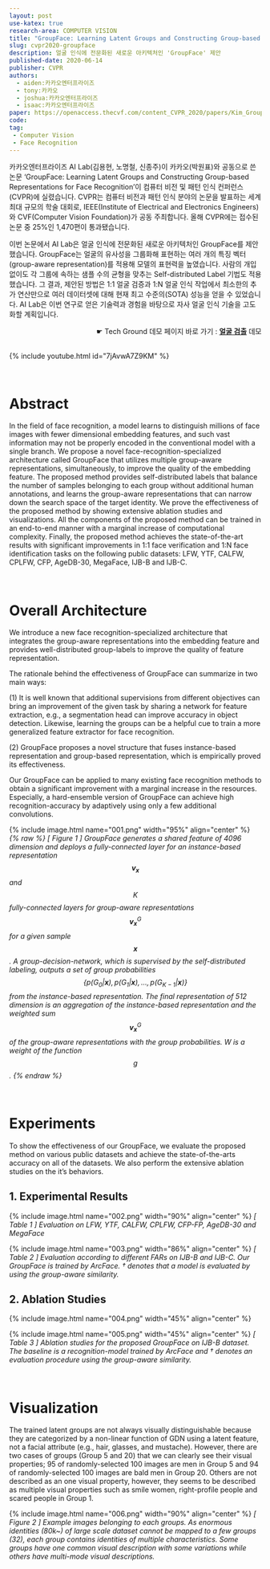 ```yaml
---
layout: post
use-katex: true
research-area: COMPUTER VISION
title: "GroupFace: Learning Latent Groups and Constructing Group-based Representations for Face Recognition"
slug: cvpr2020-groupface
description: 얼굴 인식에 전문화된 새로운 아키텍처인 'GroupFace' 제안
published-date: 2020-06-14
publisher: CVPR
authors:
  - aiden:카카오엔터프라이즈
  - tony:카카오
  - joshua:카카오엔터프라이즈
  - isaac:카카오엔터프라이즈
paper: https://openaccess.thecvf.com/content_CVPR_2020/papers/Kim_GroupFace_Learning_Latent_Groups_and_Constructing_Group-Based_Representations_for_Face_CVPR_2020_paper.pdf
code:
tag:
 - Computer Vision
 - Face Recognition
---
```


카카오엔터프라이즈 AI Lab(김용현, 노명철, 신종주)이 카카오(박원표)와 공동으로 쓴 논문 ‘GroupFace: Learning Latent Groups and Constructing Group-based Representations for Face Recognition’이 컴퓨터 비전 및 패턴 인식 컨퍼런스(CVPR)에 실렸습니다. CVPR는 컴퓨터 비전과 패턴 인식 분야의 논문을 발표하는 세계 최대 규모의 학술 대회로, IEEE(Institute of Electrical and Electronics Engineers)와 CVF(Computer Vision Foundation)가 공동 주최합니다. 올해 CVPR에는 접수된 논문 중 25%인 1,470편이 통과됐습니다.

이번 논문에서 AI Lab은 얼굴 인식에 전문화된 새로운 아키텍처인 GroupFace를 제안했습니다. GroupFace는 얼굴의 유사성을 그룹화해 표현하는 여러 개의 특징 벡터(group-aware representation)를 적용해 모델의 표현력을 높였습니다. 사람의 개입 없이도 각 그룹에 속하는 샘플 수의 균형을 맞추는 Self-distributed Label 기법도 적용했습니다. 그 결과, 제안된 방법은 1:1 얼굴 검증과 1:N 얼굴 인식 작업에서 최소한의 추가 연산만으로 여러 데이터셋에 대해 현재 최고 수준의(SOTA) 성능을 얻을 수 있었습니다. AI Lab은 이번 연구로 얻은 기술력과 경험을 바탕으로 자사 얼굴 인식 기술을 고도화할 계획입니다.

<div style="text-align: right">☛ Tech Ground 데모 페이지 바로 가기 : <b><a href="https://labs.kakaoi.ai/facedetection">얼굴 검출</a></b> 데모</div>

<br/>

{% include youtube.html id="7jAvwA7Z9KM" %}

<br/>

# Abstract

In the field of face recognition, a model learns to distinguish millions of face images with fewer dimensional embedding features, and such vast information may not be properly encoded in the conventional model with a single branch. We propose a novel face-recognition-specialized architecture called GroupFace that utilizes multiple group-aware representations, simultaneously, to improve the quality of the embedding feature. The proposed method provides self-distributed labels that balance the number of samples belonging to each group without additional human annotations, and learns the group-aware representations that can narrow down the search space of the target identity. We prove the effectiveness of the proposed method by showing extensive ablation studies and visualizations. All the components of the proposed method can be trained in an end-to-end manner with a marginal increase of computational complexity. Finally, the proposed method achieves the state-of-the-art results with significant improvements in 1:1 face verification and 1:N face identification tasks on the following public datasets: LFW, YTF, CALFW, CPLFW, CFP, AgeDB-30, MegaFace, IJB-B and IJB-C.

<br/>

# Overall Architecture

We introduce a new face recognition-specialized architecture that integrates the group-aware representations into the embedding feature and provides well-distributed group-labels to improve the quality of feature representation.

The rationale behind the effectiveness of GroupFace can summarize in two main ways:

(1) It is well known that additional supervisions from different objectives can bring an improvement of the given task by sharing a network for feature extraction, e.g., a segmentation head can improve accuracy in object detection. Likewise, learning the groups can be a helpful cue to train a more generalized feature extractor for face recognition.

(2) GroupFace proposes a novel structure that fuses instance-based representation and group-based representation, which is empirically proved its effectiveness.

Our GroupFace can be applied to many existing face recognition methods to obtain a significant improvement with a marginal increase in the resources. Especially, a hard-ensemble version of GroupFace can achieve high recognition-accuracy by adaptively using only a few additional convolutions.

{% include image.html name="001.png" width="95%" align="center" %}
<em>{% raw %} [ Figure 1 ] GroupFace generates a shared feature of 4096 dimension and deploys a fully-connected layer for an instance-based representation $$\mathbf{v}_{\mathbf{x}}$$ and $$K$$ fully-connected layers for group-aware representations $$\mathbf{v}_{\mathbf{x}}^{{G}}$$ for a given sample $$\mathbf{x}$$. A group-decision-network, which is supervised by the self-distributed labeling, outputs a set of group probabilities $$\left\{ p(G_0\vert\mathbf{x}), p(G_1\vert\mathbf{x}), ..., p(G_{K-1}\vert\mathbf{x}) \right\} $$ from the instance-based representation. The final representation of 512 dimension is an aggregation of the instance-based representation and the weighted sum $$\mathbf{v}_{\mathbf{x}}^{{G}}$$ of the group-aware representations with the group probabilities. W is a weight of the function $$ g $$.  {% endraw %}
</em>

<br/>

# Experiments

To show the effectiveness of our GroupFace, we evaluate the proposed method on various public datasets and achieve the state-of-the-arts accuracy on all of the datasets. We also perform the extensive ablation studies on the it’s behaviors.

## 1. Experimental Results

{% include image.html name="002.png" width="90%" align="center" %}
<em class="center">[ Table 1 ] Evaluation on LFW, YTF, CALFW, CPLFW, CFP-FP, AgeDB-30 and MegaFace</em>

{% include image.html name="003.png" width="86%" align="center" %}
<em>[ Table 2 ] Evaluation according to different FARs on IJB-B and IJB-C. Our GroupFace is trained by ArcFace. † denotes that a model is evaluated by using the group-aware similarity.</em>

## 2. Ablation Studies

{% include image.html name="004.png" width="45%" align="center" %}

{% include image.html name="005.png" width="45%" align="center" %}
<em>[ Table 3 ] Ablation studies for the proposed GroupFace on IJB-B dataset. The baseline is a recognition-model trained by ArcFace and † denotes an evaluation procedure using the group-aware similarity.</em>

<br/>

# Visualization

The trained latent groups are not always visually distinguishable because they are categorized by a non-linear function of GDN using a latent feature, not a facial attribute (e.g., hair, glasses, and mustache). However, there are two cases of groups (Group 5 and 20) that we can clearly see their visual properties; 95 of randomly-selected 100 images are men in Group 5 and 94 of randomly-selected 100 images are bald men in Group 20. Others are not described as an one visual property, however, they seems to be described as multiple visual properties such as smile women, right-profile people and scared people in Group 1.

{% include image.html name="006.png" width="90%" align="center" %}
<em>[ Figure 2 ] Example images belonging to each groups. As enormous identities (80k~) of large scale dataset cannot be mapped to a few groups (32), each group contains identities of multiple characteristics. Some groups have one common visual description with some variations while others have multi-mode visual descriptions.</em>
